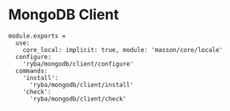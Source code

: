 
# MongoDB Client

    module.exports =
      use:
        core_local: implicit: true, module: 'masson/core/locale'
      configure:
        'ryba/mongodb/client/configure'
      commands:
        'install':
          'ryba/mongodb/client/install'
        'check':
          'ryba/mongodb/client/check'
